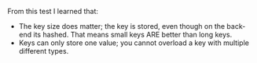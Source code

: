 From this test I learned that:

- The key size does matter; the key is stored, even though on the back-end its hashed. That means small keys ARE better than long keys.
- Keys can only store one value; you cannot overload a key with multiple different types.
